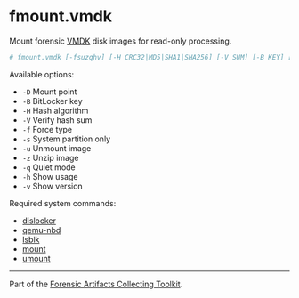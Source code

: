 # fmount.vmdk
Mount forensic [VMDK](https://forensics.wiki/vmware_virtual_disk_format_%28vmdk%29/) disk images for read-only processing.

```sh
# fmount.vmdk [-fsuzqhv] [-H CRC32|MD5|SHA1|SHA256] [-V SUM] [-B KEY] [-D DIR] IMAGE
```

Available options:

- `-D` Mount point
- `-B` BitLocker key
- `-H` Hash algorithm
- `-V` Verify hash sum
- `-f` Force type
- `-s` System partition only
- `-u` Unmount image
- `-z` Unzip image
- `-q` Quiet mode
- `-h` Show usage
- `-v` Show version

Required system commands:

- [dislocker](https://github.com/Aorimn/dislocker)
- [qemu-nbd](https://www.qemu.org/docs/master/tools/qemu-nbd.html)
- [lsblk](https://man7.org/linux/man-pages/man8/lsblk.8.html)
- [mount](https://man7.org/linux/man-pages/man8/mount.8.html)
- [umount](https://man7.org/linux/man-pages/man8/umount.8.html)

---
Part of the [Forensic Artifacts Collecting Toolkit](../README.md).